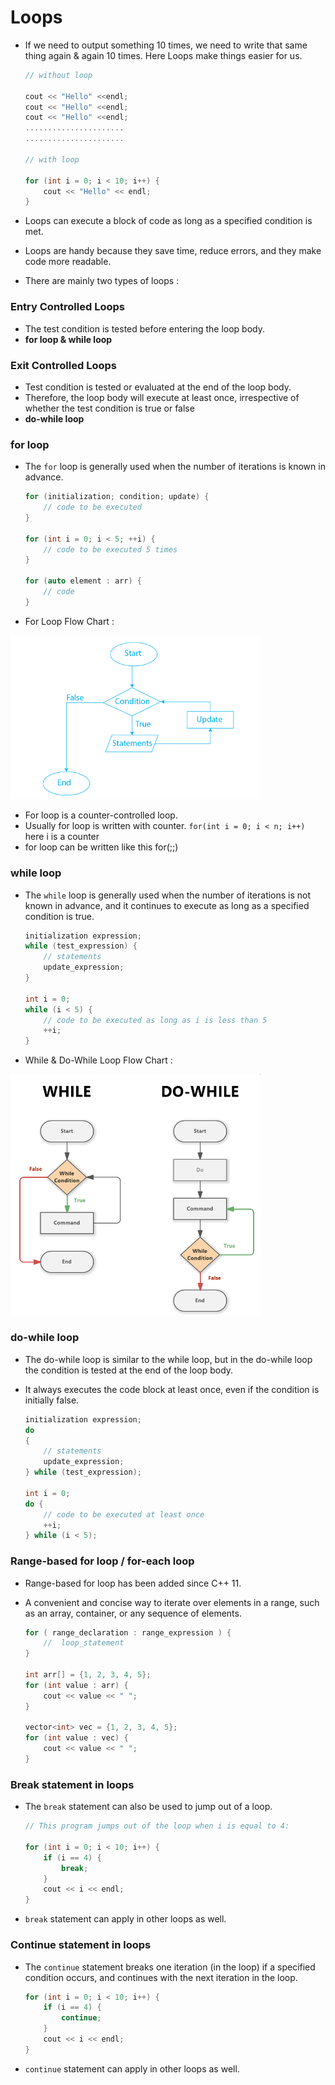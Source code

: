 # Loops

- If we need to output something 10 times, we need to write that same thing again & again 10 times. Here Loops make things easier for us.

    ```cpp
    // without loop

    cout << "Hello" <<endl;
    cout << "Hello" <<endl;
    cout << "Hello" <<endl;
    ......................
    ......................

    // with loop

    for (int i = 0; i < 10; i++) {
        cout << "Hello" << endl;
    }
    ```

- Loops can execute a block of code as long as a specified condition is met.
- Loops are handy because they save time, reduce errors, and they make code more readable.
- There are mainly two types of loops :

### Entry Controlled Loops

- The test condition is tested before entering the loop body.
- **for loop & while loop**

### Exit Controlled Loops
- Test condition is tested or evaluated at the end of the loop body.
- Therefore, the loop body will execute at least once, irrespective of whether the test condition is true or false
- **do-while loop**

### for loop

- The `for` loop is generally used when the number of iterations is known in advance.

    ```cpp
    for (initialization; condition; update) {
        // code to be executed
    }

    for (int i = 0; i < 5; ++i) {
        // code to be executed 5 times
    }

    for (auto element : arr) {
        // code
    }
    ```
    
- For Loop Flow Chart :  
<img src = images/for_loop_flowchart.jpg alt="For Loop Flow Chart" width="400">


- For loop is a counter-controlled loop.
- Usually for loop is written with counter. `for(int i = 0; i < n; i++)` here i is a counter
- for loop can be written like this for(;;)

### while loop

- The `while` loop is generally used when the number of iterations is not known in advance, and it continues to execute as long as a specified condition is true.

    ```cpp
    initialization expression;
    while (test_expression) {
        // statements
        update_expression;
    }

    int i = 0;
    while (i < 5) {
        // code to be executed as long as i is less than 5
        ++i;
    }
    ```

- While & Do-While Loop Flow Chart :  
<img src = images/while_do_while_flowchart.jpg alt="For Loop Flow Chart" width="400">

###  do-while loop

- The do-while loop is similar to the while loop, but in the do-while loop the condition is tested at the end of the loop body.
- It always executes the code block at least once, even if the condition is initially false.

    ```cpp
    initialization expression;
    do
    {
        // statements
        update_expression;
    } while (test_expression);

    int i = 0;
    do {
        // code to be executed at least once
        ++i;
    } while (i < 5);
    ```

### Range-based for loop / for-each loop

- Range-based for loop has been added since C++ 11.
- A convenient and concise way to iterate over elements in a range, such as an array, container, or any sequence of elements.
  
    ```cpp
    for ( range_declaration : range_expression ) {
        //  loop_statement
    }

    int arr[] = {1, 2, 3, 4, 5};
    for (int value : arr) {
        cout << value << " ";
    }

    vector<int> vec = {1, 2, 3, 4, 5};
    for (int value : vec) {
        cout << value << " ";
    }
    ```

### Break statement in loops

- The `break` statement can also be used to jump out of a loop.
  
    ```cpp
    // This program jumps out of the loop when i is equal to 4:

    for (int i = 0; i < 10; i++) {
        if (i == 4) {
            break;
        }
        cout << i << endl;
    }
    ```
- `break` statement can apply in other loops as well.

### Continue statement in loops

- The `continue` statement breaks one iteration (in the loop) if a specified condition occurs, and continues with the next iteration in the loop.

    ```cpp
    for (int i = 0; i < 10; i++) {
        if (i == 4) {
            continue;
        }
        cout << i << endl;
    }
    ```

- `continue` statement can apply in other loops as well.